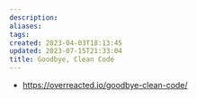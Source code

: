 ```yaml
---
description:
aliases: 
tags: 
created: 2023-04-03T18:13:45
updated: 2023-07-15T21:33:04
title: Goodbye, Clean Code
---
```

- https://overreacted.io/goodbye-clean-code/
